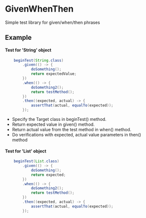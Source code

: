 # GivenWhenThen
Simple test library for given/when/then phrases

## Example
#### Test for 'String' object

```java
    beginTest(String.class)
        .given(() -> {
            doSomething();
            return expectedValue;
        })
        .when(() -> {
            doSomething2();
            return testMethod();
        })
        .then((expected, actual) -> {
            assertThat(actual, equalTo(expected));
        });
```

* Specify the Target class in beginTest() method.
* Return expected value in given() method. <br/>
* Return actual value from the test method in when() method. <br/>
* Do verifications with expected, actual value parameters in then() method

#### Test for 'List' object
```java
    beginTest(List.class)
        .given(() -> {
            doSomething();
            return expected;
        })
        .when(() -> {
            doSomething2();
            return testMethod();
        })
        .then((expected, actual) -> {
            assertThat(actual, equalTo(expected));
        });
```

  
